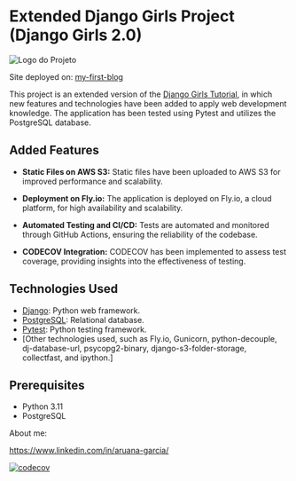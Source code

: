 # Extended Django Girls Project (Django Girls 2.0)

![Logo do Projeto](https://64.media.tumblr.com/avatar_d3f67f5364f4_128.pnj)

Site deployed on: [my-first-blog](https://my-first-blog.fly.dev/)

This project is an extended version of the [Django Girls Tutorial](https://djangogirls.org/), in which new features and technologies have been added to apply web development knowledge. The application has been tested using Pytest and utilizes the PostgreSQL database.

## Added Features

- **Static Files on AWS S3:** Static files have been uploaded to AWS S3 for improved performance and scalability.

- **Deployment on Fly.io:** The application is deployed on Fly.io, a cloud platform, for high availability and scalability.

- **Automated Testing and CI/CD:** Tests are automated and monitored through GitHub Actions, ensuring the reliability of the codebase.

- **CODECOV Integration:** CODECOV has been implemented to assess test coverage, providing insights into the effectiveness of testing.

## Technologies Used

- [Django](https://www.djangoproject.com/): Python web framework.
- [PostgreSQL](https://www.postgresql.org/): Relational database.
- [Pytest](https://pytest.org/): Python testing framework.
- [Other technologies used, such as Fly.io, Gunicorn, python-decouple, dj-database-url, psycopg2-binary, django-s3-folder-storage, collectfast, and ipython.]

## Prerequisites

- Python 3.11
- PostgreSQL

About me:

https://www.linkedin.com/in/aruana-garcia/

[![codecov](https://codecov.io/gh/AruGarcia/my-first-blog-2.0/graph/badge.svg?token=vk6uQK6BCn)](https://codecov.io/gh/AruGarcia/my-first-blog-2.0)

[//]: # ([![Code Coverage]&#40;https://codecov.io/gh/AruGarcia/my-first-blog-2.0/graphs/tree.svg?token=vk6uQK6BCn&#41;]&#40;https://codecov.io/gh/AruGarcia/my-first-blog-2.0&#41;)
